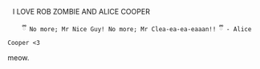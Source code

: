 ⠀I LOVE ROB ZOMBIE AND ALICE COOPER
  ⠀   
      
       ⠀ྀི No more; Mr Nice Guy! No more; Mr Clea-ea-ea-eaaan!! ྀི - Alice Cooper <3
    
   meow.
